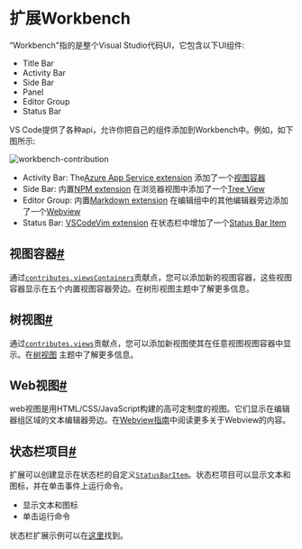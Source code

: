 # 扩展Workbench

“Workbench"指的是整个Visual Studio代码UI，它包含以下UI组件:

* Title Bar
* Activity Bar
* Side Bar
* Panel
* Editor Group
* Status Bar

VS Code提供了各种api，允许你把自己的组件添加到Workbench中。例如，如下图所示:

![workbench-contribution](https://code.visualstudio.com/assets/api/extension-capabilities/extending-workbench/workbench-contribution.png)

* Activity Bar: The[Azure App Service extension](https://marketplace.visualstudio.com/items?itemName=ms-azuretools.vscode-azureappservice) 添加了一个[视图容器](https://code.visualstudio.com/api/extension-capabilities/extending-workbench#view-container)
* Side Bar: 内置[NPM extension](https://github.com/microsoft/vscode/tree/master/extensions/npm) 在浏览器视图中添加了一个[Tree View](https://code.visualstudio.com/api/extension-capabilities/extending-workbench#tree-view)
* Editor Group: 内置[Markdown extension](https://github.com/microsoft/vscode/tree/master/extensions/markdown-language-features) 在编辑组中的其他编辑器旁边添加了一个[Webview](https://code.visualstudio.com/api/extension-capabilities/extending-workbench#webview)
* Status Bar: [VSCodeVim extension](https://marketplace.visualstudio.com/items?itemName=vscodevim.vim) 在状态栏中增加了一个[Status Bar Item](https://code.visualstudio.com/api/extension-capabilities/extending-workbench#status-bar-item)

## 视图容器[#](https://code.visualstudio.com/api/extension-capabilities/extending-workbench#views-container)

通过[`contributes.viewsContainers`](https://code.visualstudio.com/api/references/contribution-points#contributes.viewsContainers)贡献点，您可以添加新的视图容器，这些视图容器显示在五个内置视图容器旁边。在树形视图主题中了解更多信息。

## 树视图[#](https://code.visualstudio.com/api/extension-capabilities/extending-workbench#tree-view)

通过[`contributes.views`](https://code.visualstudio.com/api/references/contribution-points#contributes.views)贡献点，您可以添加新视图使其在任意视图视图容器中显示。在[树视图](https://code.visualstudio.com/api/extension-guides/tree-view) 主题中了解更多信息。

## Web视图[#](https://code.visualstudio.com/api/extension-capabilities/extending-workbench#webview)

web视图是用HTML/CSS/JavaScript构建的高可定制度的视图。它们显示在编辑器组区域的文本编辑器旁边。在[Webview指南](https://code.visualstudio.com/api/extension-guides/webview)中阅读更多关于Webview的内容。

## 状态栏项目[#](https://code.visualstudio.com/api/extension-capabilities/extending-workbench#status-bar-item)

扩展可以创建显示在状态栏的自定义[`StatusBarItem`](https://code.visualstudio.com/api/references/vscode-api#StatusBarItem)。状态栏项目可以显示文本和图标，并在单击事件上运行命令。

- 显示文本和图标
- 单击运行命令

状态栏扩展示例可以在[这里](https://github.com/microsoft/vscode-extension-samples/tree/master/statusbar-sample)找到。

